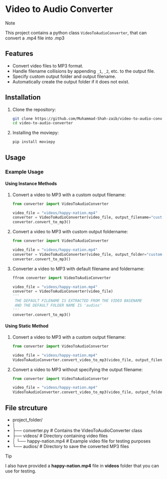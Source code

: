# Video to Audio Converter
> [!NOTE]
> This project contains a python class `VideoToAudioConverter`, that can convert a .mp4 file into .mp3

## Features

- Convert video files to MP3 format.
- Handle filename collisions by appending `_1`, `_2`, etc. to the output file.
- Specify custom output folder and output filename.
- Automatically create the output folder if it does not exist.

## Installation

1. Clone the repository:
    ```sh
    git clone https://github.com/Muhammad-Shah-zaib/video-to-audio-converter
    cd video-to-audio-converter
    ```

2. Installing the moviepy:
    ```sh
    pip install moviepy
    ```

## Usage

### Example Usage

#### Using Instance Methods

1. Convert a video to MP3 with a custom output filename:
    ```python
    from converter import VideoToAudioConverter

    video_file = "videos/happy-nation.mp4"
    converter = VideoToAudioConverter(video_file, output_filename="custom_output_name.mp3")
    converter.convert_to_mp3()
    ```

2. Convert a video to MP3 with custom output foldername:
    ```python
    from converter import VideoToAudioConverter

    video_file = "videos/happy-nation.mp4"
    converter = VideoToAudioConverter(video_file, output_folder="custom-folder-name")
    converter.convert_to_mp3()
    ```
3. Converter a video to MP3 with default filename and foldername:
    ```python
    ffrom converter import VideoToAudioConverter

    video_file = "videos/happy-nation.mp4"
    converter = VideoToAudioConverter(video_file)
    '''
     THE DEFAULT FILENAME IS EXTRACTED FROM THE VIDEO BASENAME
     AND THE DEFAULT FOLDER NAME IS 'audios'
    '''
    converter.convert_to_mp3()
    ``` 


#### Using Static Method

1. Convert a video to MP3 with a custom output filename:
    ```python
    from converter import VideoToAudioConverter

    video_file = "videos/happy-nation.mp4"
    VideoToAudioConverter.convert_video_to_mp3(video_file, output_filename="static_custom_output.mp3")
    ```

2. Convert a video to MP3 without specifying the output filename:
    ```python
    from converter import VideoToAudioConverter

    video_file = "videos/happy-nation.mp4"
    VideoToAudioConverter.convert_video_to_mp3(video_file, output_folder="audios")

## File strcuture
- project_folder/
- │
- ├── converter.py # Contains the VideoToAudioConverter class
- ├── videos/ # Directory containing video files
- │ └── happy-nation.mp4 # Example video file for testing purposes
- └── audios/ # Directory to save the converted MP3 files

> [!TIP]
> I also have provided a **happy-nation.mp4** file in **videos** folder that you can use for testing.